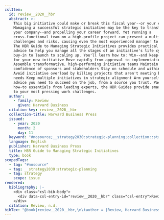 ```yaml
---
cslItem:
  id: review__2020__hbr
  abstract: >-
    This big initiative could make or break this fiscal year--or your career.
    Managing a successful strategic initiative may be the key to transforming
    your company--and propelling your career forward. Yet running a
    cross-functional team on a high-profile project can present a multitude of
    challenges and risks, causing even the most experienced manager to struggle.
    The HBR Guide to Managing Strategic Initiatives provides practical tips and
    advice to help you manage all the stages of an initiative's life cycle, from
    buy-in to launch to scaling up. You'll learn how to: Win--and keep--support
    for your new initiative Move rapidly from approval to implementation
    Assemble transformative, high-performing initiative teams Maintain the
    confidence of sponsors and stakeholders Stay on schedule and within budget
    Avoid initiative overload by killing projects that aren't meeting business
    needs Keep multiple initiatives in strategic alignment Arm yourself with the
    advice you need to succeed on the job, from a source you trust. Packed with
    how-to essentials from leading experts, the HBR Guides provide smart answers
    to your most pressing work challenges.
  author:
    - family: Review
      given: Harvard Business
  citation-key: review__2020__hbr
  collection-title: Harvard Business Press
  issued:
    - year: 2020
      month: 2
      day: 11
  keyword: "#nosource;__strategy2030:strategic-planning;collection::strategy"
  language: English
  publisher: Harvard Business Press
  title: HBR Guide to Managing Strategic Initiatives
  type: book
scopedTags:
  - tag: "#nosource"
  - tag: __strategy2030:strategic-planning
  - tag: strategy
    scope: issue
rendered:
  bibliography: |-
    <div class="csl-bib-body">
      <div data-csl-entry-id="review__2020__hbr" class="csl-entry">Review, H. B. n.d.. <i>HBR Guide to Managing Strategic Initiatives</i>. Harvard Business Press.</div>
    </div>
  citation: Review, n.d.
bibTex: "@book{review__2020__hbr,\n\tauthor = {Review, Harvard Business},\n\tseries = {Harvard {Business} {Press}},\n\tpublisher = {Harvard Business Press},\n\ttitle = {HBR {Guide} to {Managing} {Strategic} {Initiatives}},\n}\n\n"
---
```

